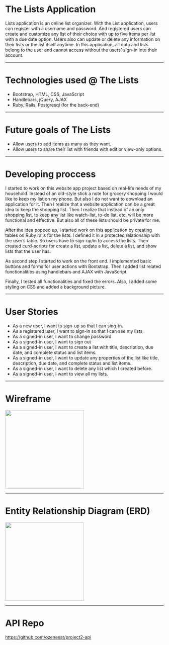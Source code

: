 # The Lists Application

Lists application is an online list organizer. With the List application, users can register with a username and password. And registered users can create and customize any list of their choice with up to five items per list with a due date option. Users also can update or delete any information on their lists or the list itself anytime. In this application, all data and lists belong to the user and cannot access without the users’ sign-in into their account.

-----------------------

# Technologies used @ The Lists
* Bootstrap, HTML, CSS, JavaScript
* Handlebars, jQuery, AJAX
* Ruby, Rails, Postgresql (for the back-end)

-------------------------

# Future goals of The Lists
* Allow users to add items as many as they want.
* Allow users to share their list with friends with edit or view-only options.

-------------------------

# Developing proccess

I started to work on this website app project based on real-life needs of my household. Instead of an old-style stick a note for grocery shopping I would like to keep my list on my phone. But also I do not want to download an application for it. Then I realize that a website application can be a great idea to keep the shopping list. Then I realize that instead of an only shopping list, to keep any list like watch-list, to-do list, etc. will be more functional and effective. But also all of these lists should be private for me.

After the idea popped up, I started work on this application by creating tables on Ruby rails for the lists. I defined it in a protected relationship with the user’s table. So users have to sign-up/in to access the lists. Then created curd-scripts for create a list, update a list, delete a list, and show lists that the user has.

As second step I started to work on the front end. I implemented basic buttons and forms for user actions with Bootstrap. Then I added list related functionalities using handlebars and AJAX with JavaScript.

Finally, I tested all functionalities and fixed the errors. Also, I added some styling on CSS and added a background picture.

---------------------

# User Stories
 - As a new user, I want to sign-up so that I can sing-in.
 - As a registered user, I want to sign-in so that I can see my lists.
 - As a signed-in user, I want to change password
 - As a signed-in user, I want to sign out
 - As a signed-in user, I want to create a list with title, description, due date, and complete status and list items.
 - As a signed-in user, I want to update any properties of the list like title, description, due date, and complete status and list items.
 - As a signed-in user, I want to delete any list which I created before.
 - As a signed-in user, I want to view all my lists.

 ------------------------

# Wireframe
<img src="https://i.imgur.com/2P9OPMp.png" width="250">

--------------------------

# Entity Relationship Diagram (ERD)
<img src="https://i.imgur.com/gE7uIqQ.png" width="250">

---------------------------

# API Repo
https://github.com/ozenesat/project2-api
